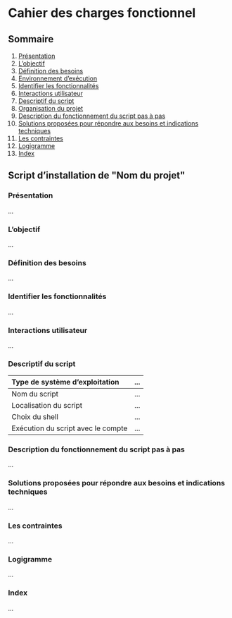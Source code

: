 # Cahier des charges fonctionnel

## Sommaire

1. [Présentation](#)
2. [L’objectif](#)
3. [Définition des besoins](#)
4. [Environnement d’exécution](#)
5. [Identifier les fonctionnalités](#)
6. [Interactions utilisateur](#)
7. [Descriptif du script](#)
8. [Organisation du projet](#)
9. [Description du fonctionnement du script pas à pas](#)
10. [Solutions proposées pour répondre aux besoins et indications techniques](#)	
11. [Les contraintes](#)
12. [Logigramme](#)
13. [Index](#)

## Script d’installation de "Nom du projet"
### Présentation
...
### L’objectif
...
### Définition des besoins
...
### Identifier les fonctionnalités
...
### Interactions utilisateur
...
### Descriptif du script

| Type de système d’exploitation | ... |
|:--|:--|
| Nom du script | ... |
| Localisation du script | ... |
| Choix du shell | ... |
| Exécution du script avec le compte | ... |

### Description du fonctionnement du script pas à pas
...
### Solutions proposées pour répondre aux besoins et indications techniques
...
### Les contraintes
...
### Logigramme
...

### Index
...
